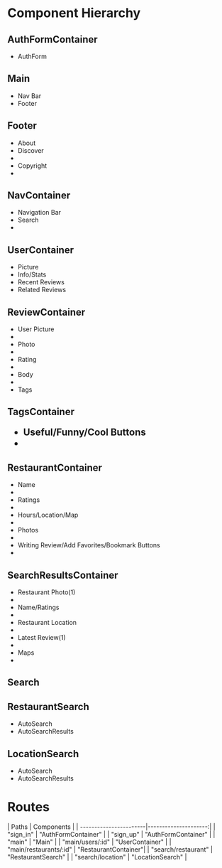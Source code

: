 <h1>Component Hierarchy</h1>
<h2>AuthFormContainer</h2>
  <ul>
    <li type='disc'>AuthForm</li>
  </ul>
<h2>Main</h2>
  <ul>
    <li type='disc'>Nav Bar</li>
    <li type='disc'>Footer</li>
  </ul>
<h2>Footer</h2>
  <ul>
    <li type='disc'>About</li>
    <li type='disc'>Discover<li>
    <li type='disc'>Copyright<li>
  </ul>
<h2>NavContainer</h2>
  <ul>
    <li type='disc'>Navigation Bar</li>
    <li type='disc'>Search<li>
  </ul>
<h2>UserContainer</h2>
  <ul>
    <li type='disc'>Picture</li>
    <li type='disc'>Info/Stats</li>
    <li type='disc'>Recent Reviews</li>
    <li type='disc'>Related Reviews</li>
  </ul>
<h2>ReviewContainer</h2>
  <ul>
    <li type='disc'>User Picture<li>
    <li type='disc'>Photo<li>
    <li type='disc'>Rating<li>
    <li type='disc'>Body<li>
    <li type='disc'>Tags</li>
  </ul>
<h2>TagsContainer</li>
  <ul>
    <li type='disc'>Useful/Funny/Cool Buttons<li>
  </ul>
<h2>RestaurantContainer</h2>
  <ul>
    <li type='disc'>Name<li>
    <li type='disc'>Ratings<li>
    <li type='disc'>Hours/Location/Map<li>
    <li type='disc'>Photos<li>
    <li type='disc'>Writing Review/Add Favorites/Bookmark Buttons<li>
  </ul>
<h2>SearchResultsContainer</h2>
  <ul>
    <li type='disc'>Restaurant Photo(1)<li>
    <li type='disc'>Name/Ratings<li>
    <li type='disc'>Restaurant Location<li>
    <li type='disc'>Latest Review(1)<li>
    <li type='disc'>Maps<li>
  </ul>
<h2>Search</h2>
<h2>RestaurantSearch</h2>
  <ul>
    <li type='disc'>AutoSearch</li>
    <li type='disc'>AutoSearchResults</li>
  </ul>
<h2>LocationSearch</h2>
  <ul>
    <li type='disc'>AutoSearch</li>
    <li type='disc'>AutoSearchResults</li>
  </ul>
<h1>Routes</h1>
| Paths                  | Components           |
| -----------------------|---------------------:|
| "sign_in"              | "AuthFormContainer"  |
| "sign_up"              | "AuthFormContainer"  |   
| "main"                 | "Main"               |   
| "main/users/:id"       | "UserContainer"      |   
| "main/restaurants/:id" | "RestaurantContainer"|   
| "search/restaurant"    | "RestaurantSearch"   |   
| "search/location"      | "LocationSearch"     |   
